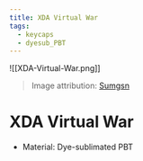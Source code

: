 ```yaml
---
title: XDA Virtual War
tags:
  - keycaps
  - dyesub_PBT
---
```


![[XDA-Virtual-War.png]]

> Image attribution: [Sumgsn](https://www.amazon.com/gp/product/B096RM4TFM)

# XDA Virtual War

- Material: Dye-sublimated PBT
